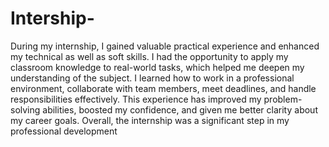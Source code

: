 # Intership-
During my internship, I gained valuable practical experience and enhanced my technical as well as soft skills. I had the opportunity to apply my classroom knowledge to real-world tasks, which helped me deepen my understanding of the subject. I learned how to work in a professional environment, collaborate with team members, meet deadlines, and handle responsibilities effectively. This experience has improved my problem-solving abilities, boosted my confidence, and given me better clarity about my career goals. Overall, the internship was a significant step in my professional development
